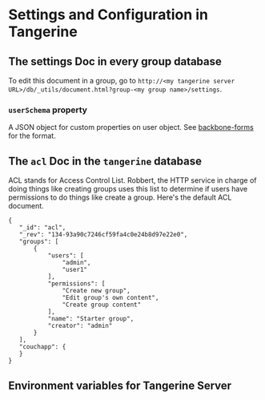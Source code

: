 # Settings and Configuration in Tangerine


## The settings Doc in every group database

To edit this document in a group, go to `http://<my tangerine server URL>/db/_utils/document.html?group-<my group name>/settings`.

### `userSchema` property
A JSON object for custom properties on user object. See [backbone-forms](https://github.com/powmedia/backbone-forms) for the format.

## The `acl` Doc in the `tangerine` database
ACL stands for Access Control List. Robbert, the HTTP service in charge of doing things like creating groups uses this list to determine if users have permissions to do things like create a group. Here's the default ACL document.
```
{
   "_id": "acl",
   "_rev": "134-93a90c7246cf59fa4c0e24b8d97e22e0",
   "groups": [
       {
           "users": [
               "admin",
               "user1"
           ],
           "permissions": [
               "Create new group",
               "Edit group's own content",
               "Create group content"
           ],
           "name": "Starter group",
           "creator": "admin"
       }
   ],
   "couchapp": {
   }
}
```

## Environment variables for Tangerine Server

